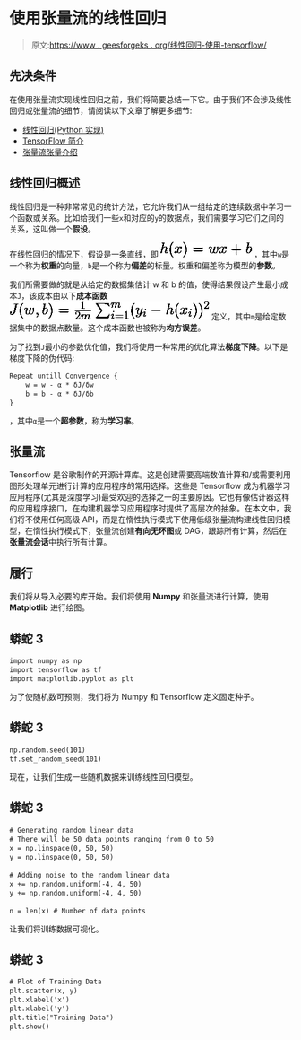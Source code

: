# 使用张量流的线性回归

> 原文:[https://www . geesforgeks . org/线性回归-使用-tensorflow/](https://www.geeksforgeeks.org/linear-regression-using-tensorflow/)

## 先决条件

在使用张量流实现线性回归之前，我们将简要总结一下它。由于我们不会涉及线性回归或张量流的细节，请阅读以下文章了解更多细节:

*   [线性回归(Python 实现)](https://www.geeksforgeeks.org/linear-regression-python-implementation/)
*   [TensorFlow 简介](https://www.geeksforgeeks.org/introduction-to-tensorflow/)
*   [张量流张量介绍](https://www.geeksforgeeks.org/introduction-tensor-tensorflow/)

## 线性回归概述

线性回归是一种非常常见的统计方法，它允许我们从一组给定的连续数据中学习一个函数或关系。比如给我们一些`x`和对应的`y`的数据点，我们需要学习它们之间的关系，这叫做一个**假设**。

在线性回归的情况下，假设是一条直线，即
![ h(x) = wx + b ](img/252ba6f1322cc9e8fe0beb6e25fe95c9.png "Rendered by QuickLaTeX.com")
，其中`w`是一个称为**权重**的向量，`b`是一个称为**偏差**的标量。权重和偏差称为模型的**参数**。

我们所需要做的就是从给定的数据集估计 w 和 b 的值，使得结果假设产生最小成本`J`，该成本由以下**成本函数**
![ J(w, b) = \frac{1}{2m} \sum_{i=1}^{m} (y_i - h(x_i)) ^ 2 ](img/007898564b56582dce36f1f97000d06c.png "Rendered by QuickLaTeX.com")
定义，其中`m`是给定数据集中的数据点数量。这个成本函数也被称为**均方误差**。

为了找到`J`最小的参数优化值，我们将使用一种常用的优化算法**梯度下降**。以下是梯度下降的伪代码:

```
Repeat untill Convergence {
    w = w - α * δJ/δw
    b = b - α * δJ/δb
} 
```

，其中`α`是一个**超参数**，称为**学习率**。

## 张量流

Tensorflow 是谷歌制作的开源计算库。这是创建需要高端数值计算和/或需要利用图形处理单元进行计算的应用程序的常用选择。这些是 Tensorflow 成为机器学习应用程序(尤其是深度学习)最受欢迎的选择之一的主要原因。它也有像估计器这样的应用程序接口，在构建机器学习应用程序时提供了高层次的抽象。在本文中，我们将不使用任何高级 API，而是在惰性执行模式下使用低级张量流构建线性回归模型，在惰性执行模式下，张量流创建**有向无环图**或 DAG，跟踪所有计算，然后在**张量流会话**中执行所有计算。

## 履行

我们将从导入必要的库开始。我们将使用 **Numpy** 和张量流进行计算，使用 **Matplotlib** 进行绘图。

## 蟒蛇 3

```
import numpy as np
import tensorflow as tf
import matplotlib.pyplot as plt
```

为了使随机数可预测，我们将为 Numpy 和 Tensorflow 定义固定种子。

## 蟒蛇 3

```
np.random.seed(101)
tf.set_random_seed(101)
```

现在，让我们生成一些随机数据来训练线性回归模型。

## 蟒蛇 3

```
# Generating random linear data
# There will be 50 data points ranging from 0 to 50
x = np.linspace(0, 50, 50)
y = np.linspace(0, 50, 50)

# Adding noise to the random linear data
x += np.random.uniform(-4, 4, 50)
y += np.random.uniform(-4, 4, 50)

n = len(x) # Number of data points
```

让我们将训练数据可视化。

## 蟒蛇 3

```
# Plot of Training Data
plt.scatter(x, y)
plt.xlabel('x')
plt.xlabel('y')
plt.title("Training Data")
plt.show()
```